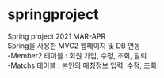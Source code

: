 # springproject<br>
Spring project 2021 MAR-APR<br>
Spring을 사용한 MVC2 웹페이지 및 DB 연동<br>
-Member2 테이블 : 회원 가입, 수정, 조회, 탈퇴<br>
-Matchs 테이블 : 본인의 매칭정보 입력, 수정, 조회<br>
